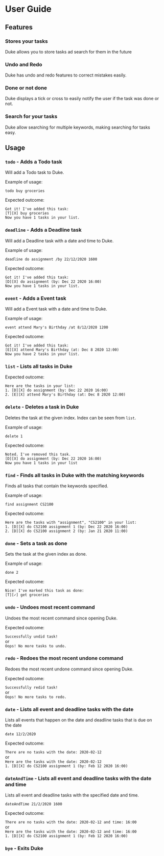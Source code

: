 # User Guide

## Features 

### Stores your tasks 
Duke allows you to store tasks ad search for them in the future

### Undo and Redo
Duke has undo and redo features to correct mistakes easily.

### Done or not done
Duke displays a tick or cross to easily notify the user if the task was done or not.

### Search for your tasks
Duke allow searching for multiple keywords, making searching for tasks easy.
## Usage

### `todo` - Adds a Todo task

Will add a Todo task to Duke.

Example of usage: 

`todo buy groceries`

Expected outcome:

`Got it! I've added this task:`\
`[T][X] buy groceries`\
`Now you have 1 tasks in your list.`

### `deadline` - Adds a Deadline task

Will add a Deadline task with a date and time to Duke.

Example of usage: 

`deadline do assignment /by 22/12/2020 1600`

Expected outcome:

`Got it! I've added this task:`\
`[D][X] do assignment (by: Dec 22 2020 16:00)`\
`Now you have 1 tasks in your list.`

### `event` - Adds a Event task

Will add a Event task with a date and time to Duke.

Example of usage: 

`event attend Mary's Birthday /at 8/12/2020 1200`

Expected outcome:

`Got it! I've added this task:`\
`[E][X] attend Mary's Birthday (at: Dec 8 2020 12:00)`\
`Now you have 2 tasks in your list.`

### `list` - Lists all tasks in Duke

Expected outcome:

`Here are the tasks in your list:`\
`1. [D][X] do assignment (by: Dec 22 2020 16:00)`\
`2. [E][X] attend Mary's Birthday (at: Dec 8 2020 12:00)`

### `delete` - Deletes a task in Duke

Deletes the task at the given index. Index can be seen from `list`.

Example of usage: 

`delete 1`

Expected outcome:

`Noted. I've removed this task.`\
`[D][X] do assignment (by: Dec 22 2020 16:00)`\
`Now you have 1 tasks in your list`

### `find` - Finds all tasks in Duke with the matching keywords

Finds all tasks that contain the keywords specified.

Example of usage: 

`find assignment CS2100`

Expected outcome:

`Here are the tasks with "assignment", "CS2100" in your list:`\
`1. [D][X] do CS2100 assignment 1 (by: Dec 22 2020 16:00)`\
`2. [D][X] do CS2100 assignment 2 (by: Jan 21 2020 11:00)`

### `done` - Sets a task as done

Sets the task at the given index as done.

Example of usage:

`done 2`

Expected outcome:

`Nice! I've marked this task as done:`\
`[T][✓] get groceries`

### `undo` - Undoes most recent command

Undoes the most recent command since opening Duke.

Expected outcome:

`Successfully undid task!`\
or\
`Oops! No more tasks to undo.`

### `redo` - Redoes the most recent undone command

Redoes the most recent undone command since opening Duke.

Expected outcome:

`Successfully redid task!`\
or\
`Oops! No more tasks to redo.`

### `date` - Lists all event and deadline tasks with the date

Lists all events that happen on the date and deadline tasks that is due on the date

`date 12/2/2020`

Expected outcome:

`There are no tasks with the date: 2020-02-12`\
or\
`Here are the tasks with the date: 2020-02-12`\
`1. [D][X] do CS2100 assignment 1 (by: Feb 12 2020 16:00)`

### `dateAndTime` - Lists all event and deadline tasks with the date and time

Lists all event and deadline tasks with the specified date and time.

`dateAndTime 21/2/2020 1600`

Expected outcome:

`There are no tasks with the date: 2020-02-12 and time: 16:00`\
or\
`Here are the tasks with the date: 2020-02-12 and time: 16:00`\
`1. [D][X] do CS2100 assignment 1 (by: Feb 12 2020 16:00)`

### `bye` - Exits Duke